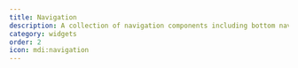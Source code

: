 ```yaml
---
title: Navigation
description: A collection of navigation components including bottom navigation bars and responsive navigation bars. These templates provide various styles and functionalities for app navigation.
category: widgets
order: 2
icon: mdi:navigation
---
```

